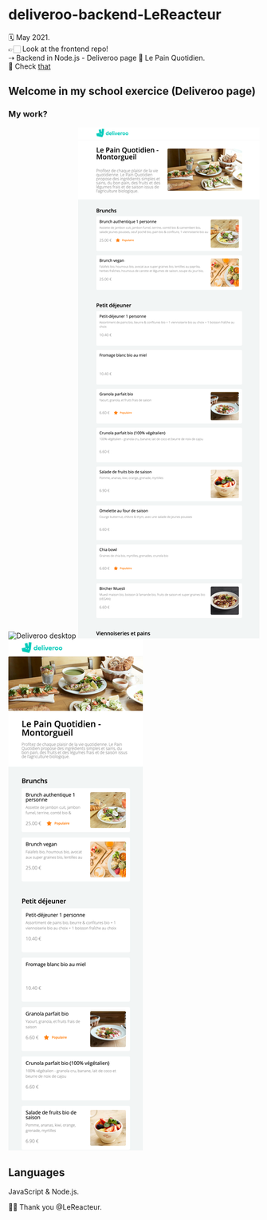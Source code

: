 # deliveroo-backend-LeReacteur

🗓 May 2021.  
👉🏻 Look at the frontend repo!  
⇢ Backend in Node.js - Deliveroo page 🥖 Le Pain Quotidien.  
👀 Check [that](https://mydeliveroo-lereacteur-2021.netlify.app/)

## Welcome in my school exercice (Deliveroo page)

### My work?

![Deliveroo desktop](assets/img/deliveroo-desktop.png)
![Deliveroo mobile](assets/img/deliveroo-tablette.png)
![Deliveroo mobile](assets/img/deliveroo-mobile.png)

## Languages

JavaScript & Node.js.

🙏🏻 Thank you @LeReacteur.
